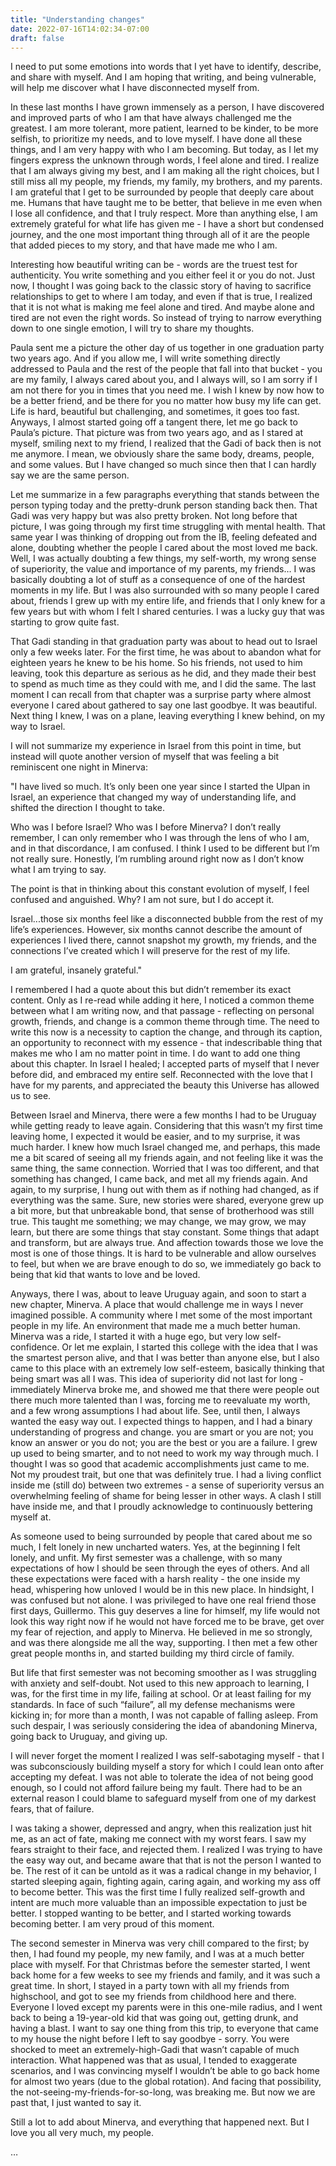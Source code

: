 ```yaml
---
title: "Understanding changes"
date: 2022-07-16T14:02:34-07:00
draft: false
---
```


I need to put some emotions into words that I yet have to identify, describe, and share with myself. And I am hoping that writing, and being vulnerable, will help me discover what I have disconnected myself from. 

In these last months I have grown immensely as a person, I have discovered and improved parts of who I am that have always challenged me the greatest. I am more tolerant, more patient, learned to be kinder, to be more selfish, to prioritize my needs, and to love myself. I have done all these things, and I am very happy with who I am becoming. But today, as I let my fingers express the unknown through words, I feel alone and tired. I realize that I am always giving my best, and I am making all the right choices, but I still miss all my people, my friends, my family, my brothers, and my parents. 
I am grateful that I get to be surrounded by people that deeply care about me. Humans that have taught me to be better, that believe in me even when I lose all confidence, and that I truly respect. More than anything else, I am extremely grateful for what life has given me - I have a short but condensed journey, and the one most important thing through all of it are the people that added pieces to my story, and that have made me who I am. 


Interesting how beautiful writing can be - words are the truest test for authenticity. You write something and you either feel it or you do not. Just now, I thought I was going back to the classic story of having to sacrifice relationships to get to where I am today, and even if that is true, I realized that it is not what is making me feel alone and tired. And maybe alone and tired are not even the right words. So instead of trying to narrow everything down to one single emotion, I will try to share my thoughts. 


Paula sent me a picture the other day of us together in one graduation party two years ago. And if you allow me, I will write something directly addressed to Paula and the rest of the people that fall into that bucket - you are my family, I always cared about you, and I always will, so I am sorry if I am not there for you in times that you need me. I wish I knew by now how to be a better friend, and be there for you no matter how busy my life can get. Life is hard, beautiful but challenging, and sometimes, it goes too fast. Anyways, I almost started going off a tangent there, let me go back to Paula’s picture. 
That picture was from two years ago, and as I stared at myself, smiling next to my friend, I realized that the Gadi of back then is not me anymore. I mean, we obviously share the same body, dreams, people, and some values. But I have changed so much since then that I can hardly say we are the same person. 


Let me summarize in a few paragraphs everything that stands between the person typing today and the pretty-drunk person standing back then. That Gadi was very happy but was also pretty broken. Not long before that picture, I was going through my first time struggling with mental health. That same year I was thinking of dropping out from the IB, feeling defeated and alone, doubting whether the people I cared about the most loved me back. Well, I was actually doubting a few things, my self-worth, my wrong sense of superiority, the value and importance of my parents, my friends… I was basically doubting a lot of stuff as a consequence of one of the hardest moments in my life. But I was also surrounded with so many people I cared about, friends I grew up with my entire life, and friends that I only knew for a few years but with whom I felt I shared centuries. I was a lucky guy that was starting to grow quite fast. 


That Gadi standing in that graduation party was about to head out to Israel only a few weeks later. For the first time, he was about to abandon what for eighteen years he knew to be his home. So his friends, not used to him leaving, took this departure as serious as he did, and they made their best to spend as much time as they could with me, and I did the same. The last moment I can recall from that chapter was a surprise party where almost everyone I cared about gathered to say one last goodbye. It was beautiful. Next thing I knew, I was on a plane, leaving everything I knew behind, on my way to Israel. 


I will not summarize my experience in Israel from this point in time, but instead will quote another version of myself that was feeling a bit reminiscent one night in Minerva: 

"I have lived so much. It’s only been one year since I started the Ulpan in Israel, an experience that changed my way of understanding life, and shifted the direction I thought to take.

Who was I before Israel? Who was I before Minerva? I don’t really remember, I can only remember who I was through the lens of who I am, and in that discordance, I am confused. I think I used to be different but I’m not really sure. Honestly, I’m rumbling around right now as I don’t know what I am trying to say.

The point is that in thinking about this constant evolution of myself, I feel confused and anguished. Why? I am not sure, but I do accept it.

Israel...those six months feel like a disconnected bubble from the rest of my life’s experiences. However, six months cannot describe the amount of experiences I lived there, cannot snapshot my growth, my friends, and the connections I’ve created which I will preserve for the rest of my life.

I am grateful, insanely grateful."


I remembered I had a quote about this but didn’t remember its exact content. Only as I re-read while adding it here, I noticed a common theme between what I am writing now, and that passage - reflecting on personal growth, friends, and change is a common theme through time. The need to write this now is a necessity to caption the change, and through its caption, an opportunity to reconnect with my essence - that indescribable thing that makes me who I am no matter point in time.
I do want to add one thing about this chapter. In Israel I healed; I accepted parts of myself that I never before did, and embraced my entire self. Reconnected with the love that I have for my parents, and appreciated the beauty this Universe has allowed us to see. 


Between Israel and Minerva, there were a few months I had to be Uruguay while getting ready to leave again. Considering that this wasn’t my first time leaving home, I expected it would be easier, and to my surprise, it was much harder. I knew how much Israel changed me, and perhaps, this made me a bit scared of seeing all my friends again, and not feeling like it was the same thing, the same connection.  Worried that I was too different, and that something has changed, I came back, and met all my friends again. And again, to my surprise, I hung out with them as if nothing had changed, as if everything was the same. Sure, new stories were shared, everyone grew up a bit more, but that unbreakable bond, that sense of brotherhood was still true. This taught me something; we may change, we may grow, we may learn, but there are some things that stay constant. Some things that adapt and transform, but are always true. And affection towards those we love the most is one of those things. It is hard to be vulnerable and allow ourselves to feel, but when we are brave enough to do so, we immediately go back to being that kid that wants to love and be loved. 


Anyways, there I was, about to leave Uruguay again, and soon to start a new chapter, Minerva. A place that would challenge me in ways I never imagined possible. A community where I met some of the most important people in my life. An environment that made me a much better human. Minerva was a ride, I started it with a huge ego, but very low self-confidence. Or let me explain, I started this college with the idea that I was the smartest person alive, and that I was better than anyone else, but I also came to this place with an extremely low self-esteem, basically thinking that being smart was all I was. This idea of superiority did not last for long - immediately Minerva broke me, and showed me that there were people out there much more talented than I was, forcing me to reevaluate my worth, and a few wrong assumptions I had about life. 
See, until then, I always wanted the easy way out. I expected things to happen, and I had a binary understanding of progress and change. you are smart or you are not; you know an answer or you do not; you are the best or you are a failure. I grew up used to being smarter, and to not need to work my way through much. I thought I was so good that academic accomplishments just came to me. Not my proudest trait, but one that was definitely true. I had a living conflict inside me (still do) between two extremes - a sense of superiority versus an overwhelming feeling of shame for being lesser in other ways. A clash I still have inside me, and that I proudly acknowledge to continuously bettering myself at. 

As someone used to being surrounded by people that cared about me so much, I felt lonely in new uncharted waters. Yes, at the beginning I felt lonely, and unfit. My first semester was a challenge, with so many expectations of how I should be seen through the eyes of others. And all these expectations were faced with a harsh reality - the one inside my head, whispering how unloved I would be in this new place. In hindsight, I was confused but not alone. I was privileged to have one real friend those first days, Guillermo. This guy deserves a line for himself, my life would not look this way right now if he would not have forced me to be brave, get over my fear of rejection, and apply to Minerva. He believed in me so strongly, and was there alongside me all the way, supporting. I then met a few other great people months in, and started building my third circle of family. 
	

But life that first semester was not becoming smoother as I was struggling with anxiety and self-doubt. Not used to this new approach to learning, I was, for the first time in my life, failing at school. Or at least failing for my standards. In face of such “failure”, all my defense mechanisms were kicking in; for more than a month, I was not capable of falling asleep. From such despair, I was seriously considering the idea of abandoning Minerva, going back to Uruguay, and giving up. 


I will never forget the moment I realized I was self-sabotaging myself - that I was subconsciously building myself a story for which I could lean onto after accepting my defeat. I was not able to tolerate the idea of not being good enough, so I could not afford failure being my fault. There had to be an external reason I could blame to safeguard myself from one of my darkest fears, that of failure.


I was taking a shower, depressed and angry, when this realization just hit me, as an act of fate, making me connect with my worst fears. I saw my fears straight to their face, and rejected them. I realized I was trying to have the easy way out, and became aware that that is not the person I wanted to be. The rest of it can be untold as it was a radical change in my behavior, I started sleeping again, fighting again, caring again, and working my ass off to become better. This was the first time I fully realized self-growth and intent are much more valuable than an impossible expectation to just be better. I stopped wanting to be better, and I started working towards becoming better. I am very proud of this moment. 


The second semester in Minerva was very chill compared to the first; by then, I had found my people, my new family, and I was at a much better place with myself. For that Christmas before the semester started, I went back home for a few weeks to see my friends and family, and it was such a great time. In short, I stayed in a party town with all my friends from highschool, and got to see my friends from childhood here and there. Everyone I loved except my parents were in this one-mile radius, and I went back to being a 19-year-old kid that was going out, getting drunk, and having a blast.  I want to say one thing from this trip, to everyone that came to my house the night before I left to say goodbye - sorry.  You were shocked to meet an extremely-high-Gadi that wasn’t capable of much interaction. What happened was that as usual, I tended to exaggerate scenarios, and I was convincing myself I wouldn’t be able to go back home for almost two years (due to the global rotation). And facing that possibility, the not-seeing-my-friends-for-so-long, was breaking me. But now we are past that, I just wanted to say it. 


Still a lot to add about Minerva, and everything that happened next. But I love you all very much, my people. 


…
